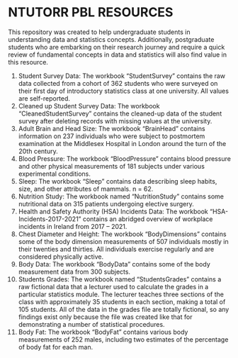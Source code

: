 # NTUTORR PBL RESOURCES
This repository was created to help undergraduate students in understanding data and statistics concepts. Additionally, postgraduate students who are embarking on their research journey and require a quick review of fundamental concepts in data and statistics will also find value in this resource.
1.	Student Survey Data: The workbook “StudentSurvey” contains the raw data collected from a cohort of 362 students who were surveyed on their first day of introductory statistics class at one university. All values are self-reported.
2.	Cleaned up Student Survey Data: The workbook “CleanedStudentSurvey” contains the cleaned-up data of the student survey after deleting records with missing values  at the university.
3.	Adult Brain and Head Size: The workbook “BrainHead” contains information on 237 individuals who were subject to postmortem examination at the Middlesex Hospital in London around the turn of the 20th century.
4.	Blood Pressure: The workbook “BloodPressure” contains blood pressure and other physical measurements of 181 subjects under various experimental conditions. 
5.	Sleep: The workbook “Sleep” contains data describing sleep habits, size, and other attributes of mammals. n = 62. 
6.	Nutrition Study: The workbook named “NutritionStudy” contains some nutritional data on 315 patients undergoing elective surgery.
7.	Health and Safety Authority (HSA) Incidents Data: The workbook “HSA-Incidents-2017-2021” contains an abridged overview of workplace incidents in Ireland from 2017 – 2021.
8.	Chest Diameter and Height: The workbook “BodyDimensions” contains some of the body dimension measurements of 507 individuals mostly in their twenties and thirties. All individuals exercise regularly and are considered physically active.
9.	Body Data: The workbook “BodyData” contains some of the body measurement data from 300 subjects.
10.	Students Grades: The workbook named “StudentsGrades” contains a raw fictional data that a lecturer used to calculate the grades in a particular statistics module. The lecturer teaches three sections of the class with approximately 35 students in each section, making a total of 105 students. All of the data in the grades file are totally fictional, so any findings exist only because the file was created like that for demonstrating a number of statistical procedures.
11.	Body Fat: The workbook “BodyFat” contains various body measurements of 252 males, including two estimates of the percentage of body fat for each man.
